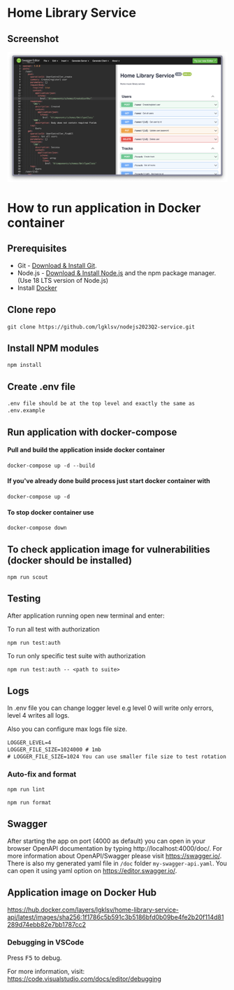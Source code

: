 # Home Library Service

## Screenshot

![Alt text](image.png)

# How to run application in Docker container

## Prerequisites

- Git - [Download & Install Git](https://git-scm.com/downloads).
- Node.js - [Download & Install Node.js](https://nodejs.org/en/download/) and the npm package manager. (Use 18 LTS version of Node.js)
- Install [Docker](https://docs.docker.com/engine/install/)

## Clone repo

```
git clone https://github.com/lgklsv/nodejs2023Q2-service.git
```

## Install NPM modules

```
npm install
```

## Create .env file

```
.env file should be at the top level and exactly the same as .env.example
```

## Run application with docker-compose

#### Pull and build the application inside docker container

```
docker-compose up -d --build
```

#### If you've already done build process just start docker container with

```
docker-compose up -d
```

#### To stop docker container use

```
docker-compose down
```

## To check application image for vulnerabilities (docker should be installed)

```
npm run scout
```

## Testing

After application running open new terminal and enter:

To run all test with authorization

```
npm run test:auth
```

To run only specific test suite with authorization

```
npm run test:auth -- <path to suite>
```

## Logs

In .env file you can change logger level e.g level 0 will write only errors,  level 4 writes all logs.

Also you can configure max logs file size.

```
LOGGER_LEVEL=4
LOGGER_FILE_SIZE=1024000 # 1mb
# LOGGER_FILE_SIZE=1024 You can use smaller file size to test rotation
```


### Auto-fix and format

```
npm run lint
```

```
npm run format
```

## Swagger

After starting the app on port (4000 as default) you can open
in your browser OpenAPI documentation by typing http://localhost:4000/doc/.
For more information about OpenAPI/Swagger please visit https://swagger.io/.
There is also my generated yaml file in `/doc` folder `my-swagger-api.yaml`. You can open it using yaml option on https://editor.swagger.io/.

## Application image on Docker Hub

https://hub.docker.com/layers/lgklsv/home-library-service-api/latest/images/sha256:1f1786c5b591c3b5186bfd0b09be4fe2b20f114d81289d74ebb82e7bb1787cc2

### Debugging in VSCode

Press <kbd>F5</kbd> to debug.

For more information, visit: https://code.visualstudio.com/docs/editor/debugging
